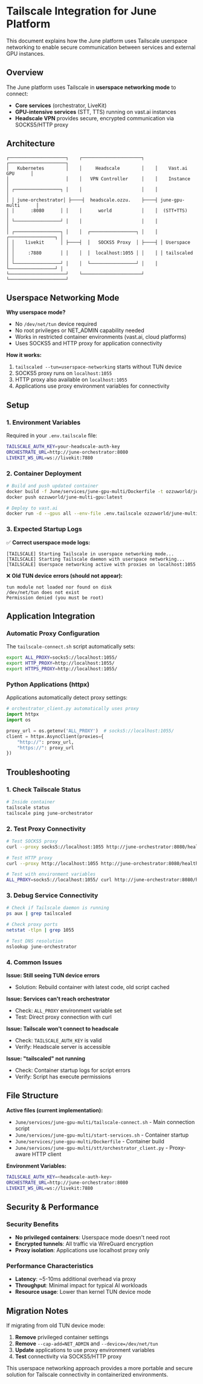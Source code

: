 # Tailscale Integration for June Platform

This document explains how the June platform uses Tailscale userspace networking to enable secure communication between services and external GPU instances.

## Overview

The June platform uses Tailscale in **userspace networking mode** to connect:
- **Core services** (orchestrator, LiveKit) 
- **GPU-intensive services** (STT, TTS) running on vast.ai instances
- **Headscale VPN** provides secure, encrypted communication via SOCKS5/HTTP proxy

## Architecture

```
┌─────────────────────┐    ┌──────────────────────┐    ┌─────────────────────┐
│   Kubernetes        │    │     Headscale        │    │    Vast.ai GPU      │
│                     │    │   VPN Controller     │    │    Instance         │
│ ┌─────────────────┐ │    │                      │    │                     │
│ │ june-orchestrator│ ├────┤  headscale.ozzu.    ├────┤ june-gpu-multi      │
│ │      :8080      │ │    │      world           │    │  (STT+TTS)          │
│ └─────────────────┘ │    │                      │    │                     │
│ ┌─────────────────┐ │    │  ┌─────────────────┐ │    │ ┌─────────────────┐ │
│ │    livekit      │ ├────┤  │   SOCKS5 Proxy  │ ├────┤ │ Userspace       │ │
│ │     :7880       │ │    │  │  localhost:1055 │ │    │ │ tailscaled      │ │
│ └─────────────────┘ │    │  └─────────────────┘ │    │ └─────────────────┘ │
└─────────────────────┘    └──────────────────────┘    └─────────────────────┘
```

## Userspace Networking Mode

**Why userspace mode?**
- No `/dev/net/tun` device required
- No root privileges or NET_ADMIN capability needed
- Works in restricted container environments (vast.ai, cloud platforms)
- Uses SOCKS5 and HTTP proxy for application connectivity

**How it works:**
1. `tailscaled --tun=userspace-networking` starts without TUN device
2. SOCKS5 proxy runs on `localhost:1055`
3. HTTP proxy also available on `localhost:1055`
4. Applications use proxy environment variables for connectivity

## Setup

### 1. Environment Variables

Required in your `.env.tailscale` file:
```bash
TAILSCALE_AUTH_KEY=your-headscale-auth-key
ORCHESTRATE_URL=http://june-orchestrator:8080
LIVEKIT_WS_URL=ws://livekit:7880
```

### 2. Container Deployment

```bash
# Build and push updated container
docker build -f June/services/june-gpu-multi/Dockerfile -t ozzuworld/june-multi-gpu:latest .
docker push ozzuworld/june-multi-gpu:latest

# Deploy to vast.ai
docker run -d --gpus all --env-file .env.tailscale ozzuworld/june-multi-gpu:latest
```

### 3. Expected Startup Logs

✅ **Correct userspace mode logs:**
```
[TAILSCALE] Starting Tailscale in userspace networking mode...
[TAILSCALE] Starting Tailscale daemon with userspace networking...
[TAILSCALE] Userspace networking active with proxies on localhost:1055
```

❌ **Old TUN device errors (should not appear):**
```
tun module not loaded nor found on disk
/dev/net/tun does not exist
Permission denied (you must be root)
```

## Application Integration

### Automatic Proxy Configuration

The `tailscale-connect.sh` script automatically sets:
```bash
export ALL_PROXY=socks5://localhost:1055/
export HTTP_PROXY=http://localhost:1055/
export HTTPS_PROXY=http://localhost:1055/
```

### Python Applications (httpx)

Applications automatically detect proxy settings:
```python
# orchestrator_client.py automatically uses proxy
import httpx
import os

proxy_url = os.getenv('ALL_PROXY')  # socks5://localhost:1055/
client = httpx.AsyncClient(proxies={
    "http://": proxy_url,
    "https://": proxy_url
})
```

## Troubleshooting

### 1. Check Tailscale Status

```bash
# Inside container
tailscale status
tailscale ping june-orchestrator
```

### 2. Test Proxy Connectivity

```bash
# Test SOCKS5 proxy
curl --proxy socks5://localhost:1055 http://june-orchestrator:8080/healthz

# Test HTTP proxy  
curl --proxy http://localhost:1055 http://june-orchestrator:8080/healthz

# Test with environment variables
ALL_PROXY=socks5://localhost:1055/ curl http://june-orchestrator:8080/healthz
```

### 3. Debug Service Connectivity

```bash
# Check if Tailscale daemon is running
ps aux | grep tailscaled

# Check proxy ports
netstat -tlpn | grep 1055

# Test DNS resolution
nslookup june-orchestrator
```

### 4. Common Issues

**Issue: Still seeing TUN device errors**
- Solution: Rebuild container with latest code, old script cached

**Issue: Services can't reach orchestrator**
- Check: `ALL_PROXY` environment variable set
- Test: Direct proxy connection with curl

**Issue: Tailscale won't connect to headscale**
- Check: `TAILSCALE_AUTH_KEY` is valid
- Verify: Headscale server is accessible

**Issue: "tailscaled" not running**
- Check: Container startup logs for script errors
- Verify: Script has execute permissions

## File Structure

**Active files (current implementation):**
- `June/services/june-gpu-multi/tailscale-connect.sh` - Main connection script
- `June/services/june-gpu-multi/start-services.sh` - Container startup
- `June/services/june-gpu-multi/Dockerfile` - Container build
- `June/services/june-gpu-multi/stt/orchestrator_client.py` - Proxy-aware HTTP client

**Environment Variables:**
```bash
TAILSCALE_AUTH_KEY=<headscale-auth-key>
ORCHESTRATE_URL=http://june-orchestrator:8080
LIVEKIT_WS_URL=ws://livekit:7880
```

## Security & Performance

### Security Benefits
- **No privileged containers**: Userspace mode doesn't need root
- **Encrypted tunnels**: All traffic via WireGuard encryption
- **Proxy isolation**: Applications use localhost proxy only

### Performance Characteristics
- **Latency**: ~5-10ms additional overhead via proxy
- **Throughput**: Minimal impact for typical AI workloads
- **Resource usage**: Lower than kernel TUN device mode

## Migration Notes

If migrating from old TUN device mode:
1. **Remove** privileged container settings
2. **Remove** `--cap-add=NET_ADMIN` and `--device=/dev/net/tun`
3. **Update** applications to use proxy environment variables
4. **Test** connectivity via SOCKS5/HTTP proxy

This userspace networking approach provides a more portable and secure solution for Tailscale connectivity in containerized environments.